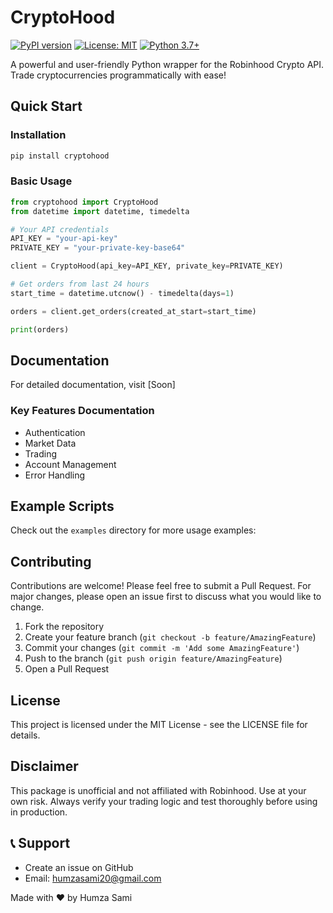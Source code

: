 # CryptoHood

[![PyPI version](https://badge.fury.io/py/cryptohood.svg)](https://badge.fury.io/py/cryptohood)
[![License: MIT](https://img.shields.io/badge/License-MIT-yellow.svg)](https://opensource.org/licenses/MIT)
[![Python 3.7+](https://img.shields.io/badge/python-3.7+-blue.svg)](https://www.python.org/downloads/)

A powerful and user-friendly Python wrapper for the Robinhood Crypto API. Trade cryptocurrencies programmatically with ease!

##  Quick Start

### Installation

```bash
pip install cryptohood
```

### Basic Usage

```python
from cryptohood import CryptoHood
from datetime import datetime, timedelta

# Your API credentials
API_KEY = "your-api-key"
PRIVATE_KEY = "your-private-key-base64"

client = CryptoHood(api_key=API_KEY, private_key=PRIVATE_KEY)

# Get orders from last 24 hours
start_time = datetime.utcnow() - timedelta(days=1)

orders = client.get_orders(created_at_start=start_time)

print(orders)

```

## Documentation

For detailed documentation, visit [Soon]

### Key Features Documentation

- Authentication
- Market Data
- Trading
- Account Management
- Error Handling

## Example Scripts

Check out the `examples` directory for more usage examples:

## Contributing

Contributions are welcome! Please feel free to submit a Pull Request. For major changes, please open an issue first to discuss what you would like to change.

1. Fork the repository
2. Create your feature branch (`git checkout -b feature/AmazingFeature`)
3. Commit your changes (`git commit -m 'Add some AmazingFeature'`)
4. Push to the branch (`git push origin feature/AmazingFeature`)
5. Open a Pull Request

## License

This project is licensed under the MIT License - see the LICENSE file for details.

## Disclaimer

This package is unofficial and not affiliated with Robinhood. Use at your own risk. Always verify your trading logic and test thoroughly before using in production.

## 📞 Support

- Create an issue on GitHub
- Email: humzasami20@gmail.com

Made with ❤️ by Humza Sami
